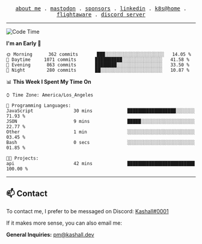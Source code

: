 <p align="center">
  <samp>
    <a href="https://jordanjones.org/">about me</a> .
    <a href="https://mastodon.social/@kashall">mastodon</a> .
    <a href="https://github.com/sponsors/kashalls">sponsors</a> .
    <a href="https://linkedin.com/in/jordpjones">linkedin</a> .
    <a href="https://github.com/kashalls/home-cluster">k8s@home</a> .
    <a href="https://flightaware.com/adsb/stats/user/kashalls">flightaware</a> .
    <a href="https://discord.gg/ctgrp8k">discord server</a>
  </samp>
</p>

---

<!--START_SECTION:waka-->
![Code Time](http://img.shields.io/badge/Code%20Time-1%2C268%20hrs%206%20mins-blue)

**I'm an Early 🐤** 

```text
🌞 Morning      362 commits       ███░░░░░░░░░░░░░░░░░░░░░░   14.05 % 
🌆 Daytime     1071 commits       ██████████░░░░░░░░░░░░░░░   41.58 % 
🌃 Evening      863 commits       ████████░░░░░░░░░░░░░░░░░   33.50 % 
🌙 Night        280 commits       ██░░░░░░░░░░░░░░░░░░░░░░░   10.87 % 

```


📊 **This Week I Spent My Time On** 

```text
⌚︎ Time Zone: America/Los_Angeles

💬 Programming Languages: 
JavaScript               30 mins             ██████████████████░░░░░░░   71.93 % 
JSON                     9 mins              █████░░░░░░░░░░░░░░░░░░░░   22.77 % 
Other                    1 min               ░░░░░░░░░░░░░░░░░░░░░░░░░   03.45 % 
Bash                     0 secs              ░░░░░░░░░░░░░░░░░░░░░░░░░   01.85 % 

🐱‍💻 Projects: 
api                      42 mins             █████████████████████████   100.00 % 

```


<!--END_SECTION:waka-->

---

## 📫 Contact

To contact me, I prefer to be messaged on Discord:  [Kashall#0001](https://discord.com/users/201077739589992448)

If it makes more sense, you can also email me:

**General Inquiries:** pm@kashall.dev  

